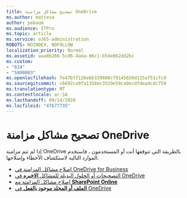 ```yaml
---
title: تصحيح مشاكل مزامنة OneDrive
ms.author: matteva
author: pebaum
ms.audience: ITPro
ms.topic: article
ms.service: o365-administration
ROBOTS: NOINDEX, NOFOLLOW
localization_priority: Normal
ms.assetid: aaa8b266-5cd6-4aea-86c1-b54e062dd2bc
ms.custom:
- "824"
- "5800003"
ms.openlocfilehash: fe47bff126ebb339888cf9145650d125af51cfc9
ms.sourcegitcommit: c6692ce0fa1358ec3529e59ca0ecdfdea4cdc759
ms.translationtype: MT
ms.contentlocale: ar-SA
ms.lasthandoff: 09/14/2020
ms.locfileid: "47677735"
---
```

# <a name="fix-onedrive-sync-problems"></a>تصحيح مشاكل مزامنة OneDrive

إذا لم تتم مزامنة OneDrive بالطريقة التي تتوقعها أنت أو المستخدمون ، فاستخدم الموارد التالية لاستكشاف الأخطاء وإصلاحها.

- [إصلاح مشاكل المزامنة في OneDrive for Business](https://support.microsoft.com/office/207e983e-146d-404c-a994-672ef29e1f90)
- [التصحيحات أو الحلول البديلة للمشاكل **الاخيره** في OneDrive](https://support.office.com/article/36110213-f3f6-490d-8cb7-3833539def0b)
- [إصلاح مشاكل المزامنة مع **SharePoint Online**](https://support.office.com/article/207e983e-146d-404c-a994-672ef29e1f90)
- [**الملف أو المجلد موجود بالفعل** في OneDrive](https://support.microsoft.com/office/7b8044ad-438d-41db-bbbf-4f66b8890408)
